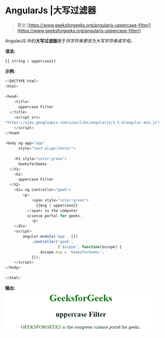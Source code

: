 # AngularJs |大写过滤器

> 原文:[https://www.geeksforgeeks.org/angularjs-uppercase-filter/](https://www.geeksforgeeks.org/angularjs-uppercase-filter/)

AngularJS 中的**大写过滤器**用于*将字符串更改为大写字符串或字母*。

**语法:**

```ts
{{ string | uppercase}}
```

**示例:**

```ts
<!DOCTYPE html>
<html>

<head>
    <title>
      uppercase Filter
  </title>
    <script src=
"https://ajax.googleapis.com/ajax/libs/angularjs/1.5.6/angular.min.js">
    </script>
</head>

<body ng-app="app"
      style="text-align:Center">

    <h1 style="color:green">
      GeeksforGeeks
  </h1>
    <h2>
      uppercase Filter
  </h2>
    <div ng-controller="geek">
        <p>
            <span style="color:green">
              {{msg | uppercase}}
          </span> is the computer 
          science portal for geeks.
            <p>
    </div>
    <script>
        angular.module('app', [])
            .controller('geek', 
                        ['$scope', function($scope) {
                $scope.msg = 'GeeksforGeeks';
            }]);
    </script>
</body>

</html>
```

**输出:**
![uppercase](img/49a79b3e4cc73d750358debc16a268f4.png)